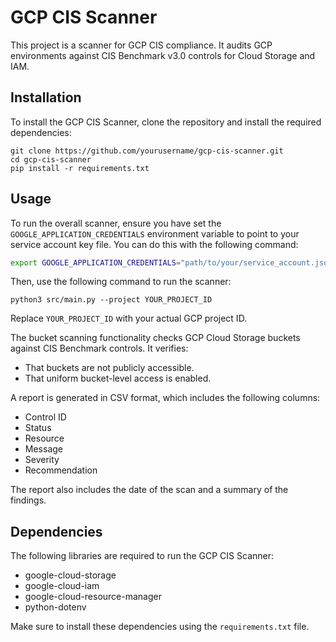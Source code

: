 # GCP CIS Scanner

This project is a scanner for GCP CIS compliance. It audits GCP environments against CIS Benchmark v3.0 controls for Cloud Storage and IAM.

## Installation

To install the GCP CIS Scanner, clone the repository and install the required dependencies:

```
git clone https://github.com/yourusername/gcp-cis-scanner.git
cd gcp-cis-scanner
pip install -r requirements.txt
```

## Usage

To run the overall scanner, ensure you have set the `GOOGLE_APPLICATION_CREDENTIALS` environment variable to point to your service account key file. You can do this with the following command:

```bash
export GOOGLE_APPLICATION_CREDENTIALS="path/to/your/service_account.json"
```

Then, use the following command to run the scanner:

```
python3 src/main.py --project YOUR_PROJECT_ID
```

Replace `YOUR_PROJECT_ID` with your actual GCP project ID.

The bucket scanning functionality checks GCP Cloud Storage buckets against CIS Benchmark controls. It verifies:

- That buckets are not publicly accessible.
- That uniform bucket-level access is enabled.

A report is generated in CSV format, which includes the following columns:
- Control ID
- Status
- Resource
- Message
- Severity
- Recommendation

The report also includes the date of the scan and a summary of the findings.

## Dependencies

The following libraries are required to run the GCP CIS Scanner:

- google-cloud-storage
- google-cloud-iam
- google-cloud-resource-manager
- python-dotenv

Make sure to install these dependencies using the `requirements.txt` file.
